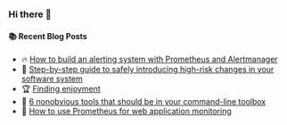 ### Hi there 👋

<!--
**jorzel/jorzel** is a ✨ _special_ ✨ repository because its `README.md` (this file) appears on your GitHub profile.

Here are some ideas to get you started:

- 🔭 I’m currently working on ...
- 🌱 I’m currently learning ...
- 👯 I’m looking to collaborate on ...
- 🤔 I’m looking for help with ...
- 💬 Ask me about ...
- 📫 How to reach me: ...
- 😄 Pronouns: ...
- ⚡ Fun fact: ...
-->

#### :books: Recent Blog Posts
<!-- BLOGPOSTS:START -->
 - 🔥 [How to build an alerting system with Prometheus and Alertmanager](https://jorzel.hashnode.dev/how-to-build-an-alerting-system-with-prometheus-and-alertmanager)
 - 📰 [Step-by-step guide to safely introducing high-risk changes in your software system](https://jorzel.hashnode.dev/step-by-step-guide-to-safely-introducing-high-risk-changes-in-your-software-system)
 - 🏆 [Finding enjoyment](https://jorzel.hashnode.dev/finding-enjoyment)
 - 🔘 [6 nonobvious tools that should be in your command-line toolbox](https://jorzel.hashnode.dev/6-tools-that-should-be-in-your-command-line-toolbox)
 - 📰 [How to use Prometheus for web application monitoring](https://jorzel.hashnode.dev/how-to-use-prometheus-for-web-application-monitoring)<!-- BLOGPOSTS:END -->
